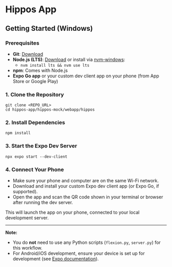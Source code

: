 
# Hippos App

## Getting Started (Windows)

### Prerequisites

- **Git**: [Download](https://git-scm.com/download/win)
- **Node.js (LTS)**: [Download](https://nodejs.org/) or install via [nvm-windows](https://github.com/coreybutler/nvm-windows):
	- `nvm install lts && nvm use lts`
- **npm**: Comes with Node.js
- **Expo Go app** or your custom dev client app on your phone (from App Store or Google Play)

### 1. Clone the Repository

```
git clone <REPO_URL>
cd hippos-app/hippos-mock/webapp/hippos
```

### 2. Install Dependencies

```
npm install
```

### 3. Start the Expo Dev Server

```
npx expo start --dev-client
```

### 4. Connect Your Phone

- Make sure your phone and computer are on the same Wi-Fi network.
- Download and install your custom Expo dev client app (or Expo Go, if supported).
- Open the app and scan the QR code shown in your terminal or browser after running the dev server.

This will launch the app on your phone, connected to your local development server.

---

**Note:**
- You do **not** need to use any Python scripts (`flexion.py`, `server.py`) for this workflow.
- For Android/iOS development, ensure your device is set up for development (see [Expo documentation](https://docs.expo.dev/)).
